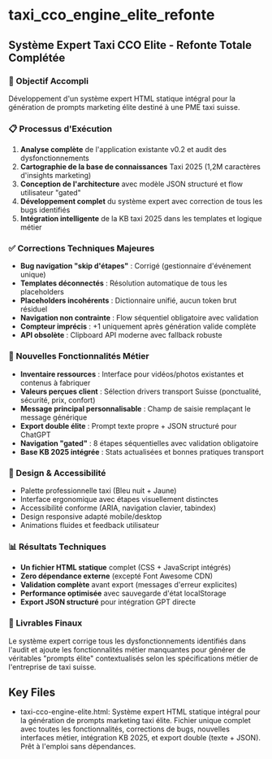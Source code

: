 # taxi_cco_engine_elite_refonte

## Système Expert Taxi CCO Elite - Refonte Totale Complétée

### 🎯 Objectif Accompli
Développement d'un système expert HTML statique intégral pour la génération de prompts marketing élite destiné à une PME taxi suisse.

### 📋 Processus d'Exécution
1. **Analyse complète** de l'application existante v0.2 et audit des dysfonctionnements
2. **Cartographie de la base de connaissances** Taxi 2025 (1,2M caractères d'insights marketing)
3. **Conception de l'architecture** avec modèle JSON structuré et flow utilisateur "gated"
4. **Développement complet** du système expert avec correction de tous les bugs identifiés
5. **Intégration intelligente** de la KB taxi 2025 dans les templates et logique métier

### ✅ Corrections Techniques Majeures
- **Bug navigation "skip d'étapes"** : Corrigé (gestionnaire d'événement unique)
- **Templates déconnectés** : Résolution automatique de tous les placeholders
- **Placeholders incohérents** : Dictionnaire unifié, aucun token brut résiduel
- **Navigation non contrainte** : Flow séquentiel obligatoire avec validation
- **Compteur imprécis** : +1 uniquement après génération valide complète
- **API obsolète** : Clipboard API moderne avec fallback robuste

### 🚀 Nouvelles Fonctionnalités Métier
- **Inventaire ressources** : Interface pour vidéos/photos existantes et contenus à fabriquer
- **Valeurs perçues client** : Sélection drivers transport Suisse (ponctualité, sécurité, prix, confort)
- **Message principal personnalisable** : Champ de saisie remplaçant le message générique
- **Export double élite** : Prompt texte propre + JSON structuré pour ChatGPT
- **Navigation "gated"** : 8 étapes séquentielles avec validation obligatoire
- **Base KB 2025 intégrée** : Stats actualisées et bonnes pratiques transport

### 🎨 Design & Accessibilité
- Palette professionnelle taxi (Bleu nuit + Jaune)
- Interface ergonomique avec étapes visuellement distinctes
- Accessibilité conforme (ARIA, navigation clavier, tabindex)
- Design responsive adapté mobile/desktop
- Animations fluides et feedback utilisateur

### 📊 Résultats Techniques
- **Un fichier HTML statique** complet (CSS + JavaScript intégrés)
- **Zero dépendance externe** (excepté Font Awesome CDN)
- **Validation complète** avant export (messages d'erreur explicites)
- **Performance optimisée** avec sauvegarde d'état localStorage
- **Export JSON structuré** pour intégration GPT directe

### 🎯 Livrables Finaux
Le système expert corrige tous les dysfonctionnements identifiés dans l'audit et ajoute les fonctionnalités métier manquantes pour générer de véritables "prompts élite" contextualisés selon les spécifications métier de l'entreprise de taxi suisse.

## Key Files

- taxi-cco-engine-elite.html: Système expert HTML statique intégral pour la génération de prompts marketing taxi élite. Fichier unique complet avec toutes les fonctionnalités, corrections de bugs, nouvelles interfaces métier, intégration KB 2025, et export double (texte + JSON). Prêt à l'emploi sans dépendances.
